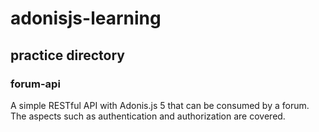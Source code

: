 # adonisjs-learning

## practice directory
### forum-api
A simple RESTful API with Adonis.js 5 that can be consumed by a forum. The aspects such as authentication and authorization are covered. 